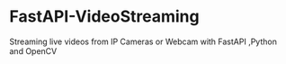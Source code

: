 # FastAPI-VideoStreaming
Streaming live videos from IP Cameras or Webcam with FastAPI ,Python and OpenCV
